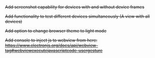 ~~Add screenshot capability for devices with and without device frames~~

~~Add functionality to test different devices simultaneously (A view with all devices)~~

~~Add option to change browser theme to light mode~~

~~Add console to inject js to webview from here: https://www.electronjs.org/docs/api/webview-tag#webviewexecutejavascriptcode-usergesture~~

